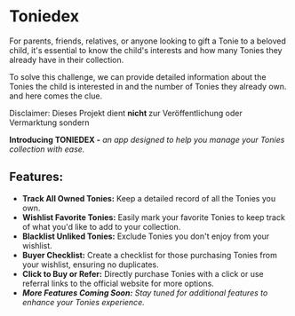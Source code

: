 # Toniedex
For parents, friends, relatives, or anyone looking to gift a Tonie to a beloved child, it's essential to know the child's 
interests and how many Tonies they already have in their collection.

To solve this challenge, we can provide detailed information about the Tonies the child is interested in and the number of Tonies they already own.
and here comes the clue.

Disclaimer: Dieses Projekt dient <b> nicht </b> zur Veröffentlichung oder Vermarktung sondern 

<b>Introducing TONIEDEX -</b> 
<i>an app designed to help you manage your Tonies collection with ease.</i>
<h2>Features:</h2>
    <ul>
        <li><strong>Track All Owned Tonies:</strong> Keep a detailed record of all the Tonies you own.</li>
        <li><strong>Wishlist Favorite Tonies:</strong> Easily mark your favorite Tonies to keep track of what you'd like to add to your collection.</li>
        <li><strong>Blacklist Unliked Tonies:</strong> Exclude Tonies you don't enjoy from your wishlist.</li>
        <li><strong>Buyer Checklist:</strong> Create a checklist for those purchasing Tonies from your wishlist, ensuring no duplicates.</li>
        <li><strong>Click to Buy or Refer:</strong> Directly purchase Tonies with a click or use referral links to the official website for more options.</li>
        <li><i><strong>More Features Coming Soon:</strong> Stay tuned for additional features to enhance your Tonies experience.</i></li>
    </ul>
